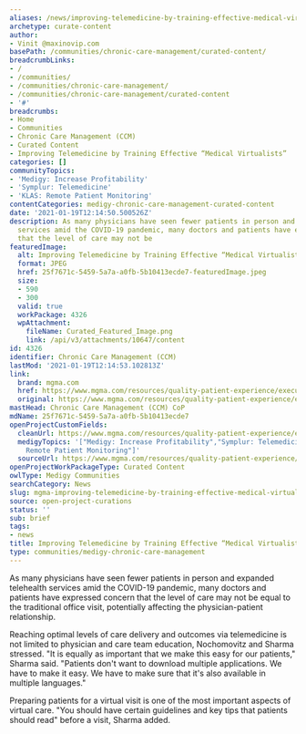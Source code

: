 ```yaml
---
aliases: /news/improving-telemedicine-by-training-effective-medical-virtualists
archetype: curate-content
author:
- Vinit @maxinovip.com
basePath: /communities/chronic-care-management/curated-content/
breadcrumbLinks:
- /
- /communities/
- /communities/chronic-care-management/
- /communities/chronic-care-management/curated-content
- '#'
breadcrumbs:
- Home
- Communities
- Chronic Care Management (CCM)
- Curated Content
- Improving Telemedicine by Training Effective “Medical Virtualists”
categories: []
communityTopics:
- 'Medigy: Increase Profitability'
- 'Symplur: Telemedicine'
- 'KLAS: Remote Patient Monitoring'
contentCategories: medigy-chronic-care-management-curated-content
date: '2021-01-19T12:14:50.500526Z'
description: As many physicians have seen fewer patients in person and expanded telehealth
  services amid the COVID-19 pandemic, many doctors and patients have expressed concern
  that the level of care may not be
featuredImage:
  alt: Improving Telemedicine by Training Effective “Medical Virtualists”
  format: JPEG
  href: 25f7671c-5459-5a7a-a0fb-5b10413ecde7-featuredImage.jpeg
  size:
  - 590
  - 300
  valid: true
  workPackage: 4326
  wpAttachment:
    fileName: Curated_Featured_Image.png
    link: /api/v3/attachments/10647/content
id: 4326
identifier: Chronic Care Management (CCM)
lastMod: '2021-01-19T12:14:53.102813Z'
link:
  brand: mgma.com
  href: https://www.mgma.com/resources/quality-patient-experience/executive-session-improving-telemedicine-by-train
  original: https://www.mgma.com/resources/quality-patient-experience/executive-session-improving-telemedicine-by-train
mastHead: Chronic Care Management (CCM) CoP
mdName: 25f7671c-5459-5a7a-a0fb-5b10413ecde7
openProjectCustomFields:
  cleanUrl: https://www.mgma.com/resources/quality-patient-experience/executive-session-improving-telemedicine-by-train
  medigyTopics: '["Medigy: Increase Profitability","Symplur: Telemedicine","KLAS:
    Remote Patient Monitoring"]'
  sourceUrl: https://www.mgma.com/resources/quality-patient-experience/executive-session-improving-telemedicine-by-train
openProjectWorkPackageType: Curated Content
owlType: Medigy Communities
searchCategory: News
slug: mgma-improving-telemedicine-by-training-effective-medical-virtualists
source: open-project-curations
status: ''
sub: brief
tags:
- news
title: Improving Telemedicine by Training Effective “Medical Virtualists”
type: communities/medigy-chronic-care-management
---
```


<p>As many physicians have seen fewer patients in person and expanded telehealth services amid the COVID-19 pandemic, many doctors and patients have expressed concern that the level of care may not be equal to the traditional office visit, potentially affecting the physician-patient relationship.</p><p>Reaching optimal levels of care delivery and outcomes via telemedicine is not limited to physician and care team education, Nochomovitz and Sharma stressed. "It is equally as important that we make this easy for our patients," Sharma said. "Patients don't want to download multiple applications. We have to make it easy. We have to make sure that it's also available in multiple languages."</p><p>Preparing patients for a virtual visit is one of the most important aspects of virtual care. "You should have certain guidelines and key tips that patients should read" before a visit, Sharma added.&nbsp;</p>
